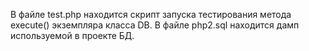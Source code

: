 ﻿
В файле test.php находится скрипт запуска тестирования метода execute() экземпляра класса DB.
В файле php2.sql находится дамп используемой в проекте БД.



